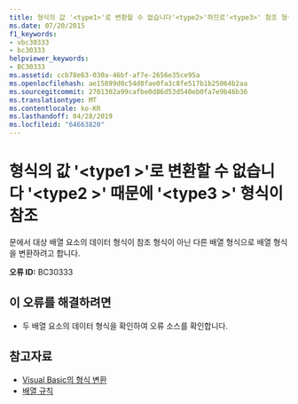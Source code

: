 ```yaml
---
title: 형식의 값 '<type1>'로 변환할 수 없습니다'<type2>'하므로'<type3>' 참조 형식이 아닙니다
ms.date: 07/20/2015
f1_keywords:
- vbc30333
- bc30333
helpviewer_keywords:
- BC30333
ms.assetid: ccb78e63-030a-46bf-af7e-2656e35ce95a
ms.openlocfilehash: ae15899d0c54d0fae0fa3c8fe517b1b25064b2aa
ms.sourcegitcommit: 2701302a99cafbe0d86d53d540eb0fa7e9b46b36
ms.translationtype: MT
ms.contentlocale: ko-KR
ms.lasthandoff: 04/28/2019
ms.locfileid: "64663820"
---
```

# <a name="value-of-type-type1-cannot-be-converted-to-type2-because-type3-is-not-a-reference-type"></a>형식의 값 '\<type1 >'로 변환할 수 없습니다 '\<type2 >' 때문에 '\<type3 >' 형식이 참조
문에서 대상 배열 요소의 데이터 형식이 참조 형식이 아닌 다른 배열 형식으로 배열 형식을 변환하려고 합니다.  
  
 **오류 ID:** BC30333  
  
## <a name="to-correct-this-error"></a>이 오류를 해결하려면  
  
- 두 배열 요소의 데이터 형식을 확인하여 오류 소스를 확인합니다.  
  
## <a name="see-also"></a>참고자료

- [Visual Basic의 형식 변환](../../visual-basic/programming-guide/language-features/data-types/type-conversions.md)
- [배열 규칙](../../visual-basic/programming-guide/language-features/data-types/array-conversions.md)
